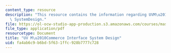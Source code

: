 ```yaml
---
content_type: resource
description: "This resource contains the information regarding UVM\u2010Commerce Interface\
  \ SystemDesign."
file: https://ol-ocw-studio-app-production.s3.amazonaws.com/courses/mas-965-nextlab-i-designing-mobile-technologies-for-the-next-billion-users-fall-2008/fa4ab6c9b6bd5f631ffc928b7777c728_MITMAS_965F08_mcomm_m3.pdf
file_type: application/pdf
resourcetype: Document
title: "UV M\u2010Commerce Interface System Design"
uid: fa4ab6c9-b6bd-5f63-1ffc-928b7777c728
---
```

